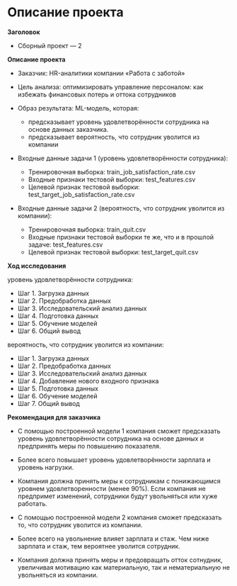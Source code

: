 ﻿# Описание проекта

**Заголовок** 

- Сборный проект — 2

**Описание проекта**

- Заказчик: HR-аналитики компании «Работа с заботой»
- Цель анализа: оптимизировать управление персоналом: как избежать финансовых потерь и оттока сотрудников
- Образ результата: ML-модель, которая: 
    - предсказывает уровень удовлетворённости сотрудника на основе данных заказчика. 
    - предсказывает вероятность, что сотрудник уволится из компании

- Входные данные задачи 1 (уровень удовлетворённости сотрудника):

    - Тренировочная выборка: train_job_satisfaction_rate.csv
    - Входные признаки тестовой выборки: test_features.csv
    - Целевой признак тестовой выборки: test_target_job_satisfaction_rate.csv

- Входные данные задачи 2 (вероятность, что сотрудник уволится из компании):
    - Тренировочная выборка: train_quit.csv
    - Входные признаки тестовой выборки те же, что и в прошлой задаче: test_features.csv
    - Целевой признак тестовой выборки: test_target_quit.csv

**Ход исследования**

уровень удовлетворённости сотрудника:    
    
- Шаг 1. Загрузка данных
- Шаг 2. Предобработка данных
- Шаг 3. Исследовательский анализ данных
- Шаг 4. Подготовка данных
- Шаг 5. Обучение моделей
- Шаг 6. Общий вывод

вероятность, что сотрудник уволится из компании:

- Шаг 1. Загрузка данных
- Шаг 2. Предобработка данных
- Шаг 3. Исследовательский анализ данных
- Шаг 4. Добавление нового входного признака
- Шаг 5. Подготовка данных
- Шаг 6. Обучение моделей
- Шаг 7. Общий вывод

**Рекомендация для заказчика**

- С помощью построенной модели 1 компания сможет предсказать уровень удовлетворённости сотрудника на основе данных и предпринять меры по повышению показателя. 
- Более всего повышает уровень удовлетворённости зарплата и уровень нагрузки. 
- Компания должна принять меры к сотрудникам с понижающимся уровнем удовлетворенности (менее 90%). Если компания не предпримет изменений, сотрудники будут увольняться или хуже работать.

- С помощью построенной модели 2 компания сможет предсказать то, что сотрудник уволится из компании.
- Более всего на увольнение влияет зарплата и стаж. Чем ниже зарплата и стаж, тем вероятнее уволится сотрудник.
- Компания должна принять меры и предовращать отток сотнудник, увеличивая мотивацию как материальную, так и нематериальную не увольняться из компании.

